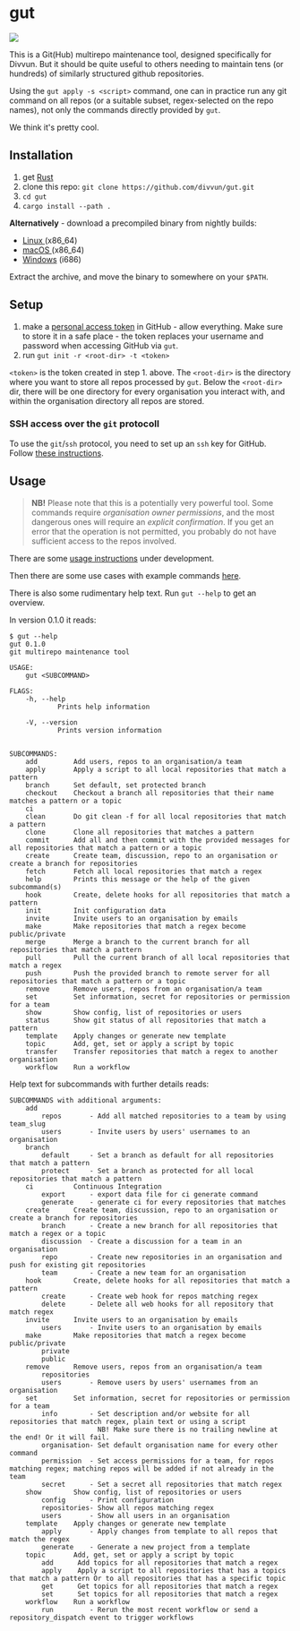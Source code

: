# gut

[![](https://divvun-tc.thetc.se/api/github/v1/repository/divvun/gut/main/badge.svg)](https://divvun-tc.thetc.se/api/github/v1/repository/divvun/gut/main/latest)

This is a Git(Hub) multirepo maintenance tool, designed specifically for Divvun. But it should be quite useful to others needing to maintain tens (or hundreds) of similarly structured github repositories.

Using the `gut apply -s <script>` command, one can in practice run any git command on all repos (or a suitable subset, regex-selected on the repo names), not only the commands directly provided by `gut`.

We think it's pretty cool.

## Installation

1. get [Rust](https://www.rust-lang.org/learn/get-started)
1. clone this repo: `git clone https://github.com/divvun/gut.git`
2. `cd gut`
1. `cargo install --path .`

**Alternatively** - download a precompiled binary from nightly builds:

* [Linux  ](https://pahkat.uit.no/devtools/download/gut?channel=nightly&platform=linux)   (x86_64)
* [macOS  ](https://pahkat.uit.no/devtools/download/gut?channel=nightly&platform=macos)   (x86_64)
* [Windows](https://pahkat.uit.no/devtools/download/gut?channel=nightly&platform=windows) (i686)

Extract the archive, and move the binary to somewhere on your `$PATH`.

## Setup

1. make a [personal access token](https://github.com/settings/tokens) in GitHub - allow everything. Make sure to store it in a safe place - the token replaces your username and password when accessing GitHub via `gut`.
1. run `gut init -r <root-dir> -t <token>`

`<token>` is the token created in step 1. above.
The `<root-dir>` is the directory where you want to store all repos processed by `gut`.
Below the `<root-dir>` dir, there will be one directory for every organisation you interact with, and within the organisation directory all repos are stored.

### SSH access over the `git` protocoll

To use the `git`/`ssh` protocol, you need to set up an `ssh` key for GitHub. Follow [these instructions](https://docs.github.com/en/authentication/connecting-to-github-with-ssh/generating-a-new-ssh-key-and-adding-it-to-the-ssh-agent).

## Usage

> **NB!** Please note that this is a potentially very powerful tool. Some commands require *organisation owner permissions*, and the most dangerous ones will require an *explicit confirmation*. If you get an error that the operation is not permitted, you probably do not have sufficient access to the repos involved.

There are some [usage instructions](USAGE.md) under development.

Then there are some use cases with example commands
[here](https://giellalt.github.io/infra/infraremake/HowToMergeUpdatesFromCore.html).

There is also some rudimentary help text. Run `gut --help` to get an overview.

In version 0.1.0 it reads:

```
$ gut --help         
gut 0.1.0
git multirepo maintenance tool

USAGE:
    gut <SUBCOMMAND>

FLAGS:
    -h, --help       
            Prints help information

    -V, --version    
            Prints version information


SUBCOMMANDS:
    add         Add users, repos to an organisation/a team
    apply       Apply a script to all local repositories that match a pattern
    branch      Set default, set protected branch
    checkout    Checkout a branch all repositories that their name matches a pattern or a topic
    ci          
    clean       Do git clean -f for all local repositories that match a pattern
    clone       Clone all repositories that matches a pattern
    commit      Add all and then commit with the provided messages for all repositories that match a pattern or a topic
    create      Create team, discussion, repo to an organisation or create a branch for repositories
    fetch       Fetch all local repositories that match a regex
    help        Prints this message or the help of the given subcommand(s)
    hook        Create, delete hooks for all repositories that match a pattern
    init        Init configuration data
    invite      Invite users to an organisation by emails
    make        Make repositories that match a regex become public/private
    merge       Merge a branch to the current branch for all repositories that match a pattern
    pull        Pull the current branch of all local repositories that match a regex
    push        Push the provided branch to remote server for all repositories that match a pattern or a topic
    remove      Remove users, repos from an organisation/a team
    set         Set information, secret for repositories or permission for a team
    show        Show config, list of repositories or users
    status      Show git status of all repositories that match a pattern
    template    Apply changes or generate new template
    topic       Add, get, set or apply a script by topic
    transfer    Transfer repositories that match a regex to another organisation
    workflow    Run a workflow
```

Help text for subcommands with further details reads:

```
SUBCOMMANDS with additional arguments:
    add
        repos       - Add all matched repositories to a team by using team_slug
        users       - Invite users by users' usernames to an organisation
    branch
        default     - Set a branch as default for all repositories that match a pattern
        protect     - Set a branch as protected for all local repositories that match a pattern
    ci          Continuous Integration
        export      - export data file for ci generate command
        generate    - generate ci for every repositories that matches
    create      Create team, discussion, repo to an organisation or create a branch for repositories
        branch      - Create a new branch for all repositories that match a regex or a topic
        discussion  - Create a discussion for a team in an organisation
        repo        - Create new repositories in an organisation and push for existing git repositories
        team        - Create a new team for an organisation
    hook        Create, delete hooks for all repositories that match a pattern
        create      - Create web hook for repos matching regex
        delete      - Delete all web hooks for all repository that match regex
    invite      Invite users to an organisation by emails
        users       - Invite users to an organisation by emails
    make        Make repositories that match a regex become public/private
        private    
        public     
    remove      Remove users, repos from an organisation/a team
        repositories    
        users       - Remove users by users' usernames from an organisation
    set         Set information, secret for repositories or permission for a team
        info        - Set description and/or website for all repositories that match regex, plain text or using a script
                      NB! Make sure there is no trailing newline at the end! Or it will fail.
        organisation- Set default organisation name for every other command
        permission  - Set access permissions for a team, for repos matching regex; matching repos will be added if not already in the team
        secret      - Set a secret all repositories that match regex
    show        Show config, list of repositories or users
        config      - Print configuration
        repositories- Show all repos matching regex   
        users       - Show all users in an organisation
    template    Apply changes or generate new template
        apply       - Apply changes from template to all repos that match the regex
        generate    - Generate a new project from a template
    topic       Add, get, set or apply a script by topic
        add      Add topics for all repositories that match a regex
        apply    Apply a script to all repositories that has a topics that match a pattern Or to all repositories that has a specific topic
        get      Get topics for all repositories that match a regex
        set      Set topics for all repositories that match a regex
    workflow    Run a workflow
        run         - Rerun the most recent workflow or send a repository_dispatch event to trigger workflows
```

